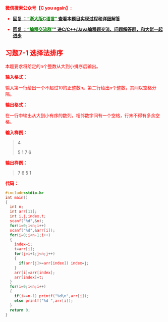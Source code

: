 
<font color='red'> **微信搜索公众号【C you again】:**

- [**回复 ：<font color='green'>“浙大版C语言”</font> 查看本题目实现过程和详细解答** ](  http://gzh.cyouagain.cn/) 
 
- [ **回复 ：<font color='green'>“编程交流群”</font>” 进C/C++/Java编程题交流、问题解答群，和大佬一起进步**  ](  http://cyouagain.cn/    ) 




## 习题7-1 选择法排序

本题要求将给定的n个整数从大到小排序后输出。

**输入格式：**

输入第一行给出一个不超过10的正整数n。第二行给出n个整数，其间以空格分隔。

**输出格式：**

在一行中输出从大到小有序的数列，相邻数字间有一个空格，行末不得有多余空格。

**输入样例：**

> 4 
>
> 5 1 7 6

**输出样例：**

> 7 6 5 1

**代码：**

```c
#include<stdio.h>
int main()
{
  int n;
  int arr[11];
  int i,j,index,t;
  scanf("%d",&n);
  for(i=0;i<n;i++)
  scanf("%d",&arr[i]);
  for(i=0;i<n-1;i++)
  {
    index=i;
    t=arr[i];
    for(j=i+1;j<n;j++)
    {
      if(arr[j]>=arr[index]) index=j;
    }
    arr[i]=arr[index];
    arr[index]=t;
  }
  for(i=0;i<n;i++)
  {
    if(i==n-1) printf("%d\n",arr[i]);
    else printf("%d ",arr[i]);
  }
  return 0;
}
```



